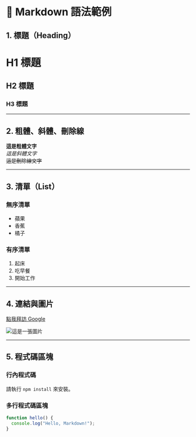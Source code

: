 # 📘 Markdown 語法範例

## 1. 標題（Heading）

# H1 標題
## H2 標題
### H3 標題

---

## 2. 粗體、斜體、刪除線

**這是粗體文字**  
*這是斜體文字*  
~~這是刪除線文字~~

---

## 3. 清單（List）

### 無序清單
- 蘋果
- 香蕉
- 橘子

### 有序清單
1. 起床
2. 吃早餐
3. 開始工作

---

## 4. 連結與圖片

[點我拜訪 Google](https://www.google.com)

![這是一張圖片](https://via.placeholder.com/150)

---

## 5. 程式碼區塊

### 行內程式碼
請執行 `npm install` 來安裝。

### 多行程式碼區塊
```javascript
function hello() {
  console.log("Hello, Markdown!");
}

